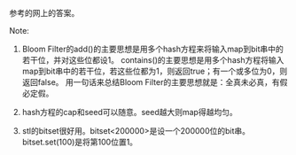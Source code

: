 参考的网上的答案。

Note:
1) Bloom Filter的add()的主要思想是用多个hash方程来将输入map到bit串中的若干位，并对这些位都设1。
contains()的主要思想是用多个hash方程将输入map到bit串中的若干位，若这些位都为1，则返回true；有一个或多位为0，则返回false。
用一句话来总结Bloom Filter的主要思想就是：全真未必真，有假必定假。 

2) hash方程的cap和seed可以随意。seed越大则map得越均匀。

3) stl的bitset很好用。bitset<200000>是设一个200000位的bit串。 bitset.set(100)是将第100位置1。
```